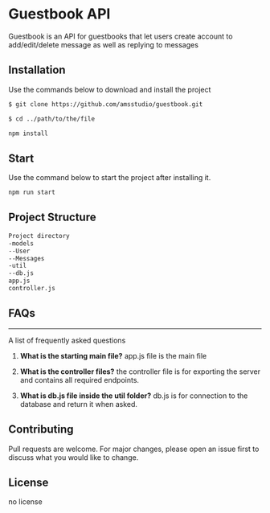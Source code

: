 # Guestbook API

Guestbook is an API for guestbooks that let users create account to add/edit/delete message as well as replying to messages

## Installation

Use the commands below to download and install the project

```bash
$ git clone https://github.com/amsstudio/guestbook.git

$ cd ../path/to/the/file

npm install
```


## Start

Use the command below to start the project after installing it.

```bash
npm run start
```

## Project Structure

```bash
Project directory
-models
--User
--Messages
-util
--db.js
app.js 
controller.js

```


## FAQs
***
A list of frequently asked questions
1. **What is the starting main file?**
app.js file is the main file

2. **What is the controller files?**
the controller file is for exporting the server and contains all required endpoints.

2. **What is db.js file inside the util folder?**
db.js is for connection to the database and return it when asked.




## Contributing
Pull requests are welcome. For major changes, please open an issue first to discuss what you would like to change.



## License
no license
